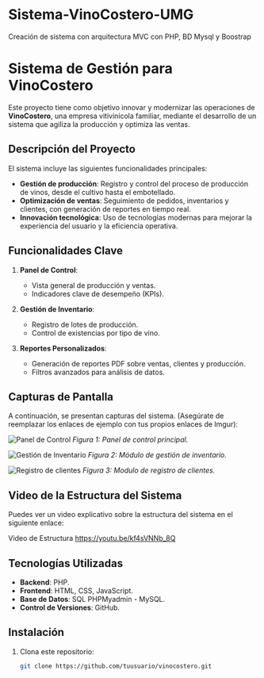 # Sistema-VinoCostero-UMG
Creación de sistema con arquitectura MVC con PHP, BD Mysql y Boostrap

# Sistema de Gestión para VinoCostero

Este proyecto tiene como objetivo innovar y modernizar las operaciones de **VinoCostero**, una empresa vitivinícola familiar, mediante el desarrollo de un sistema que agiliza la producción y optimiza las ventas.

## Descripción del Proyecto

El sistema incluye las siguientes funcionalidades principales:
- **Gestión de producción**: Registro y control del proceso de producción de vinos, desde el cultivo hasta el embotellado.
- **Optimización de ventas**: Seguimiento de pedidos, inventarios y clientes, con generación de reportes en tiempo real.
- **Innovación tecnológica**: Uso de tecnologías modernas para mejorar la experiencia del usuario y la eficiencia operativa.

## Funcionalidades Clave

1. **Panel de Control**:
   - Vista general de producción y ventas.
   - Indicadores clave de desempeño (KPIs).

2. **Gestión de Inventario**:
   - Registro de lotes de producción.
   - Control de existencias por tipo de vino.

3. **Reportes Personalizados**:
   - Generación de reportes PDF sobre ventas, clientes y producción.
   - Filtros avanzados para análisis de datos.

## Capturas de Pantalla

A continuación, se presentan capturas del sistema. (Asegúrate de reemplazar los enlaces de ejemplo con tus propios enlaces de Imgur):

![Panel de Control](https://i.imgur.com/i4AhM7C.png)
*Figura 1: Panel de control principal.*


![Gestión de Inventario](https://i.imgur.com/FFsJRrH.png) 
*Figura 2: Módulo de gestión de inventario.*

![Registro de clientes](https://i.imgur.com/A6zkqhE.png)
*Figura 3: Modulo de registro de clientes.*

## Video de la Estructura del Sistema

Puedes ver un video explicativo sobre la estructura del sistema en el siguiente enlace:

Video de Estructura https://youtu.be/kf4sVNNb_8Q

## Tecnologías Utilizadas

- **Backend**: PHP.
- **Frontend**: HTML, CSS, JavaScript.
- **Base de Datos**: SQL PHPMyadmin - MySQL.
- **Control de Versiones**: GitHub.

## Instalación

1. Clona este repositorio:
   ```bash
   git clone https://github.com/tuusuario/vinocostero.git
